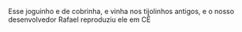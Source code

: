 Esse joguinho e de cobrinha, e vinha nos tijolinhos antigos, e o nosso desenvolvedor Rafael reproduziu ele em CÊ

